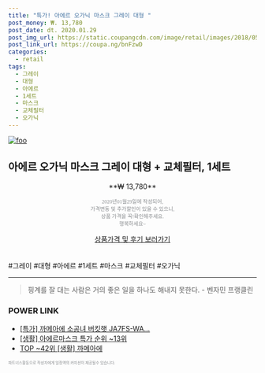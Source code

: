 ```yaml
--- 
title: "특가! 아에르 오가닉 마스크 그레이 대형 " 
post_money: ₩. 13,780 
post_date: dt. 2020.01.29 
post_img_url: https://static.coupangcdn.com/image/retail/images/2018/05/02/17/5/f446055a-a2bd-4f1e-843f-afa3acad82ce.jpg 
post_link_url: https://coupa.ng/bnFzwD 
categories: 
  - retail 
tags: 
  - 그레이 
  - 대형 
  - 아에르 
  - 1세트 
  - 마스크 
  - 교체필터 
  - 오가닉 
--- 
```

[![foo](https://static.coupangcdn.com/image/retail/images/2018/05/02/17/5/f446055a-a2bd-4f1e-843f-afa3acad82ce.jpg)](https://coupa.ng/bnFzwD) 

## 아에르 오가닉 마스크 그레이 대형 + 교체필터, 1세트 
<p style="text-align: center;">**₩ 13,780**</p> 
<p style="text-align: center;"><span style="color: #898c8f; font-family: Georgia,Times,serif; font-size: 0.75em;">2020년01월29일에 작성되어, <br>가격변동 및 추가할인이 있을 수 있으니,<br> 상품 가격을 꼭!확인해주세요.<br>행복하세요~</span> 
</p>	 
<div markdown="0" style="text-align: center;"><a href="https://coupa.ng/bnFzwD" class="btn btn--success">상품가격 및 후기 보러가기</a></div> 
<br><br> 
  #그레이 #대형 #아에르 #1세트 #마스크 #교체필터 #오가닉 
<hr> 

> 핑계를 잘 대는 사람은 거의 좋은 일을 하나도 해내지 못한다. - 벤자민 프랭클린 


### POWER LINK

* <a href="https://blog.naver.com/sakai111/221790614776" target="_blank">[특가] 까메아에 소공녀 버킷햇 JA7FS-WA...</a>
* <a href="https://blog.naver.com/sakai111/221788353327" target="_blank"> [생활] 아에르마스크 특가 순위 ~13위</a>
* <a href="https://blog.naver.com/an0733/221788575081" target="_blank"> TOP ~42위 [생활] 까메아에</a>

<span style="color: #898c8f; font-family: Georgia,Times,serif; font-size: 0.55em;">파트너스활동으로 작성자에게 일정액의 커미션이 제공될수 있습니다.</span> 
